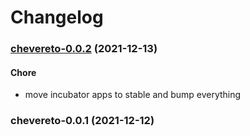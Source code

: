 # Changelog<br>


<a name="chevereto-0.0.2"></a>
### [chevereto-0.0.2](https://github.com/truecharts/apps/compare/chevereto-0.0.1...chevereto-0.0.2) (2021-12-13)

#### Chore

* move incubator apps to stable and bump everything



<a name="chevereto-0.0.1"></a>
### chevereto-0.0.1 (2021-12-12)

